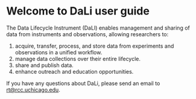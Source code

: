 # Welcome to DaLi user guide

The Data Lifecycle Instrument (DaLI) enables management and sharing of data from instruments and observations, allowing researchers to:

1.	acquire, transfer, process, and store data from experiments and observations in a unified workflow.
2.	manage data collections over their entire lifecycle.
3.	share and publish data.
4.	enhance outreach and education opportunities.

If you have any questions about DaLi, please send an email to rt@rcc.uchicago.edu.
